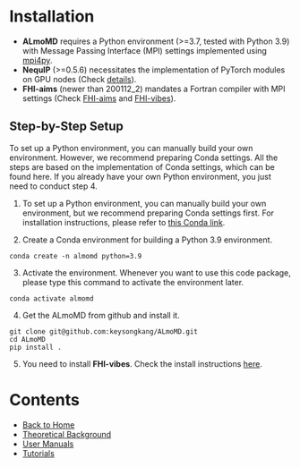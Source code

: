 # Installation
* __ALmoMD__ requires a Python environment (>=3.7, tested with Python 3.9) with Message Passing Interface (MPI) settings implemented using [mpi4py](https://mpi4py.readthedocs.io/en/stable/).
* __NequIP__ (>=0.5.6) necessitates the implementation of PyTorch modules on GPU nodes (Check [details](https://github.com/mir-group/nequip)).
* __FHI-aims__ (newer than 200112_2) mandates a Fortran compiler with MPI settings (Check [FHI-aims](https://fhi-aims-club.gitlab.io/tutorials/basics-of-running-fhi-aims/preparations/) and [FHI-vibes](https://vibes-developers.gitlab.io/vibes/Installation/)).

## Step-by-Step Setup
To set up a Python environment, you can manually build your own environment. However, we recommend preparing Conda settings. All the steps are based on the implementation of Conda settings, which can be found here. If you already have your own Python environment, you just need to conduct step 4.


1. To set up a Python environment, you can manually build your own environment, but we recommend preparing Conda settings first. For installation instructions, please refer to [this Conda link](https://docs.conda.io/projects/conda/en/23.1.x/user-guide/install/index.html).

2. Create a Conda environment for building a Python 3.9 environment.
```
conda create -n almomd python=3.9
```

3. Activate the environment. Whenever you want to use this code package, please type this command to activate the environment later.
```
conda activate almomd
```

4. Get the ALmoMD from github and install it.
```
git clone git@github.com:keysongkang/ALmoMD.git
cd ALmoMD
pip install .
```

5. You need to install __FHI-vibes__. Check the install instructions [here](https://vibes-developers.gitlab.io/vibes/Installation/).

# Contents
- [Back to Home](../READMD.md)
- [Theoretical Background](theory.md)
- [User Manuals](documentation.md)
- [Tutorials](tutorial.md)